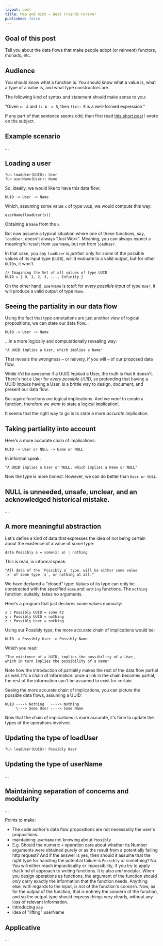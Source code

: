 ```yaml
---
layout: post
title: Map and bind – Best Friends Forever
published: false
---
```


## Goal of this post

Tell you about the data flows that make people 
adopt (or reinvent) functors, monads, etc.

## Audience

You should know what a function is. You should know 
what a value is, what a type of a value is, and 
what type constructors are.

The following kind of syntax and statement should make 
sense to you:

"Given `x: A` and `f: A -> B`, then `f(x): B` is a 
well-formed expression."

If any part of that sentence seems odd, then first 
read [this short post][values-types] I wrote on the subject.

## Example scenario
...

## Loading a user

    fun loadUser(UUID): User
    fun userName(User): Name

So, ideally, we would like to have this data flow:

    UUID -> User -> Name

Which, assuming some value `x` of type `UUID`, we would compute this way:

    userName(loadUser(x))

Obtaining a `Name` from the `x`.

But now assume a typical situation where one of these functions, 
say, `loadUser`, doesn't always "Just Work". Meaning, you can always 
expect a meaningful result from `userName`, but not from `loadUser`.

In that case, you say `loadUser` is *partial*: only for *some* of 
the possible values of its input type (`UUID`), will it evaluate to 
a valid output, but for other `UUID`s, it won't.

    // Imagining the Set of all values of type UUID
    UUID = { 0, 1, 2, 3, ..., Infinity } 

On the other hand, `userName` is *total*: for *every possible input* 
of type `User`, it will produce a valid output of type `Name`. 

## Seeing the partiality in our data flow

Using the fact that type annotations are just another view of logical 
propositions, we can state our data flow...

    UUID -> User -> Name

...in a more logically and computationally revealing way:

    "A UUID implies a User, which implies a Name"

That reveals the wrongness – or naivety, if you will – of our 
proposed data flow.  

While it'd be awesome if a UUID *implied* a User, the truth is 
that it doesn't. There's not a User for *every possible UUID*, so 
pretending that having a UUID *implies* having a User, is a brittle
way to design, document, and present our data flow.

But again: functions *are* logical implications. And we *want* to 
create a function, therefore we *want* to state a logical implication!.

It seems that the right way to go is to state a more *accurate* implication.

## Taking partiality into account

Here's a more accurate chain of implications:

    UUID -> User or NULL -> Name or NULL

In informal speak:

    "A UUID implies a User or NULL, which implies a Name or NULL"

Now the type is more *honest*. However, we can do better than 
`User or NULL`.

## NULL is unneeded, unsafe, unclear, and an acknowledged historical mistake.

...

## A more meaningful abstraction

Let's define a kind of data that expresses the idea of not 
being certain about the existence of a value of some type:

    data Possibly a = some(x: a) | nothing

This is read, in informal speak:

    "All data of the `Possibly a` type, will be either some value 
    `x` of some type `a`, or nothing at all."

We have declared a "closed" type: Values of its type can only be 
constructed with the specified `some` and `nothing` functions. 
The `nothing` function, suitably, takes no arguments.

Here's a program that just declares some values manually:

    x : Possibly UUID = some 42
    y : Possibly UUID = nothing
    z : Possibly User = nothing

Using our Possibly type, the more accurate chain of implications would be:

    UUID -> Possibly User -> Possibly Name

Which you read:

    "The existence of a UUID, implies the possibility of a User, 
    which in turn implies the possibility of a Name"

Note how the introduction of partiality makes the rest 
of the data flow partial as well. It's a chain of information: 
once a link in the chain becomes partial, the rest of the 
information can't be assumed to exist for certain.

Seeing the more accurate chain of implications, you 
can picture the possible data flows, assuming a UUID:

    UUID ----> Nothing   ----> Nothing
         \---> Some User ----> Some Name

Now that the chain of implications is more accurate, it's 
time to update the types of the operations involved.

## Updating the type of loadUser

    fun loadUser(UUID): Possibly User

## Updating the type of userName

...

## Maintaining separation of concerns and modularity

...

Points to make:

* The code author's data flow propositions are not necessarily the user's propositions.
* maintaining `userName` not knowing about `Possibly`
* E.g. Should the numeric `+` operation care about whether its Number 
  arguments were obtained purely or as the result from a potentially
  failing http request? And if the answer is yes, 
  then should it assume that the right type for handling the potential 
  failure is `Possibly` or something? No. You 
  will either reach impracticality or impossibility, if you try to apply 
  that kind of approach to 
  writing functions. It is also *anti* modular. When you design operations
  as functions, 
  the argument of the function should *only* carry exactly the information 
  that the function needs. Anything else, with regards to the input, is not 
  of the function's concern. Now, as for the *output* of the function, 
  that *is* entirely the concern of the function, and so the output type 
  should express things very clearly, without any loss of relevant information.
* Introducing `map`
* Idea of "lifting" userName

## Applicative
...

[values-types]:   /
